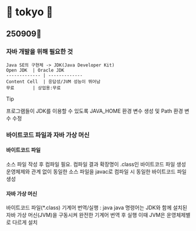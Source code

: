 # 💛 tokyo 💛
## 250909📝
### 자바 개발을 위해 필요한 것

    Java SE의 구현체 -> JDK(Java Developer Kit)
    Open JDK  | Oracle JDK
    ------------- | -------------
    Content Cell  | 응답성/JVM 성능이 뛰어남
    무료       | 상업용:무료

> [!TIP]
> 프로그램들이 JDK를 이용할 수 있도록 JAVA_HOME 환경 변수 생성 및 Path 환경 변수 수정

### 바이트코드 파일과 자바 가상 머신
#### 바이트코드 파일
소스 파일 작성 후 컴파일 필요.
컴파일 결과 확장명이 .class인 바이트코드 파일 생성
운영체제와 관계 없이 동일한 소스 파일을 javac로 컴파일 시 동일한 바이트코드 파일 생성

#### 자바 가상 머신
바이트코드 파일(*.class) 기계어 번역/실행 : java
java 명령어는 JDK와 함께 설치된 자바 가상 머신(JVM)을 구동시켜 완전한 기계어 번역 후 실행
이때 JVM은 운영체제별로 다르게 설치